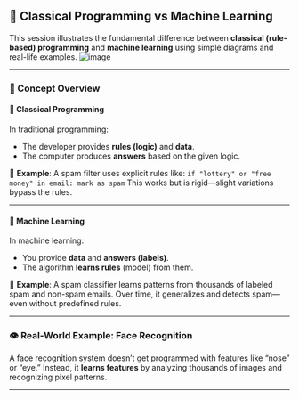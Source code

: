 ## 🤖 Classical Programming vs Machine Learning

This session illustrates the fundamental difference between **classical (rule-based) programming** and **machine learning** using simple diagrams and real-life examples.
![image](https://github.com/user-attachments/assets/eb2e5b76-9bbf-41e6-803b-a8f2a5f18273)

---

### 🧠 Concept Overview

#### 🔷 Classical Programming

In traditional programming:

* The developer provides **rules (logic)** and **data**.
* The computer produces **answers** based on the given logic.

📌 **Example**:
A spam filter uses explicit rules like:
`if "lottery" or "free money" in email: mark as spam`
This works but is rigid—slight variations bypass the rules.



---

#### 🔶 Machine Learning

In machine learning:

* You provide **data** and **answers (labels)**.
* The algorithm **learns rules** (model) from them.

📌 **Example**:
A spam classifier learns patterns from thousands of labeled spam and non-spam emails.
Over time, it generalizes and detects spam—even without predefined rules.


---

### 👁️ Real-World Example: Face Recognition

A face recognition system doesn’t get programmed with features like “nose” or “eye.”
Instead, it **learns features** by analyzing thousands of images and recognizing pixel patterns.

---

